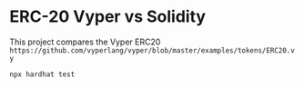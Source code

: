 # ERC-20 Vyper vs Solidity

This project compares the Vyper ERC20 ```https://github.com/vyperlang/vyper/blob/master/examples/tokens/ERC20.vy``` 

```shell
npx hardhat test
```
